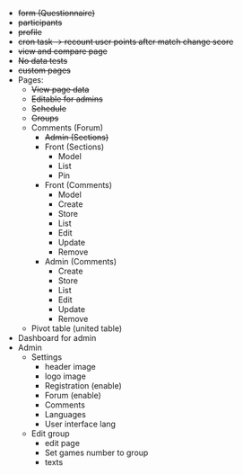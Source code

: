 - ~~form (Questionnaire)~~
- ~~participants~~
- ~~profile~~
- ~~cron task -> recount user points after match change score~~
- ~~view and compare page~~
- ~~No data tests~~
- ~~custom pages~~
- Pages:
  - ~~View page data~~ 
  - ~~Editable for admins~~
  - ~~Schedule~~
  - ~~Groups~~
  - Comments (Forum)
    - ~~Admin (Sections)~~
    - Front (Sections)
      - Model
      - List
      - Pin
    - Front (Comments)
      - Model
      - Create
      - Store
      - List
      - Edit
      - Update
      - Remove
    - Admin (Comments)
      - Create
      - Store
      - List
      - Edit
      - Update
      - Remove
  - Pivot table (united table)
- Dashboard for admin
- Admin
  - Settings
    - header image
    - logo image
    - Registration (enable)
    - Forum (enable)
    - Comments
    - Languages
    - User interface lang
  - Edit group
    - edit page
    - Set games number to group
    - texts